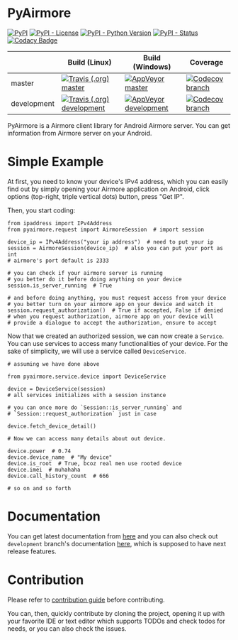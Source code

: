 # PyAirmore

[![PyPI](https://img.shields.io/pypi/v/pyairmore.svg?style=flat-square)](https://pypi.org/project/pyairmore/)
[![PyPI - License](https://img.shields.io/pypi/l/pyairmore.svg?style=flat-square)](LICENSE.txt)
[![PyPI - Python Version](https://img.shields.io/pypi/pyversions/pyairmore.svg?style=flat-square)](https://pypi.org/project/pyairmore/)
[![PyPI - Status](https://img.shields.io/pypi/status/pyairmore.svg?style=flat-square)](https://pypi.org/project/pyairmore/)
[![Codacy Badge](https://api.codacy.com/project/badge/Grade/f9dcb968a7cc4804b64ae7e0fac3a5be)](https://www.codacy.com/app/erayerdin/pyairmore?utm_source=github.com&amp;utm_medium=referral&amp;utm_content=erayerdin/pyairmore&amp;utm_campaign=Badge_Grade)

|             | Build (Linux) | Build (Windows) | Coverage |
|-------------|---------------|-----------------|----------|
| master      | [![Travis (.org) master](https://img.shields.io/travis/erayerdin/pyairmore/master.svg?style=flat-square)](https://travis-ci.org/erayerdin/pyairmore)           | [![AppVeyor master](https://img.shields.io/appveyor/ci/erayerdin/pyairmore/master.svg?style=flat-square)](https://ci.appveyor.com/project/erayerdin/pyairmore)           | [![Codecov branch](https://img.shields.io/codecov/c/github/erayerdin/pyairmore/master.svg?style=flat-square)](https://codecov.io/gh/erayerdin/pyairmore)      |
| development | [![Travis (.org) development](https://img.shields.io/travis/erayerdin/pyairmore/development.svg?style=flat-square)](https://travis-ci.org/erayerdin/pyairmore) | [![AppVeyor development](https://img.shields.io/appveyor/ci/erayerdin/pyairmore/development.svg?style=flat-square)](https://ci.appveyor.com/project/erayerdin/pyairmore) | [![Codecov branch](https://img.shields.io/codecov/c/github/erayerdin/pyairmore/development.svg?style=flat-square)](https://codecov.io/gh/erayerdin/pyairmore) |

PyAirmore is a Airmore client library for Android Airmore server. You can get
information from Airmore server on your Android.

# Simple Example

At first, you need to know your device's IPv4 address, which you can easily
find out by simply opening your Airmore application on Android, click options
(top-right, triple vertical dots) button, press "Get IP".

Then, you start coding:

    from ipaddress import IPv4Address
    from pyairmore.request import AirmoreSession  # import session
    
    device_ip = IPv4Address("your ip address")  # need to put your ip
    session = AirmoreSession(device_ip)  # also you can put your port as int
    # airmore's port default is 2333
    
    # you can check if your airmore server is running
    # you better do it before doing anything on your device
    session.is_server_running  # True
    
    # and before doing anything, you must request access from your device
    # you better turn on your airmore app on your device and watch it
    session.request_authorization()  # True if accepted, False if denied
    # when you request authorization, airmore app on your device will
    # provide a dialogue to accept the authorization, ensure to accept
    
Now that we created an authorized session, we can  now create a `Service`.
You can use services to access many functionalities of your device. For the
sake of simplicity, we will use a service called `DeviceService`.

    # assuming we have done above
    
    from pyairmore.service.device import DeviceService
    
    device = DeviceService(session)
    # all services initializes with a session instance
    
    # you can once more do `Session::is_server_running` and
    # `Session::request_authorization` just in case
    
    device.fetch_device_detail()
    
    # Now we can access many details about out device.
    
    device.power  # 0.74
    device.device_name  # "My device"
    device.is_root  # True, bcoz real men use rooted device
    device.imei  # muhahaha
    device.call_history_count  # 666
    
    # so on and so forth
    
# Documentation

You can get latest documentation from [here](https://pyairmore.readthedocs.io/)
and you can also check out `development` branch's documentation [here](https://pyairmore.readthedocs.io/en/development/),
which is supposed to have next release features.

# Contribution

Please refer to [contribution guide](CONTRIBUTING.md) before contributing.

You can, then, quickly contribute by cloning the project, opening it up with
your favorite IDE or text editor which supports TODOs and check todos for
needs, or you can also check the issues.
